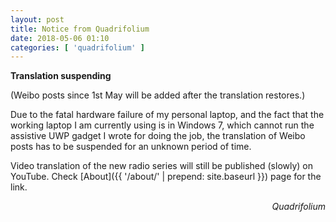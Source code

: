 ```yaml
---
layout: post
title: Notice from Quadrifolium
date: 2018-05-06 01:10
categories: [ 'quadrifolium' ]
---
```


**Translation suspending**

(Weibo posts since 1st May will be added after the translation restores.)

<!-- more -->

Due to the fatal hardware failure of my personal laptop, and the fact that the working laptop I am currently using is in Windows 7, which cannot run the assistive UWP gadget I wrote for doing the job, the translation of Weibo posts has to be suspended for an unknown period of time.

Video translation of the new radio series will still be published (slowly) on YouTube. Check [About]({{ '/about/' | prepend: site.baseurl }}) page for the link.

<p align="right"><i>Quadrifolium</i></p>
